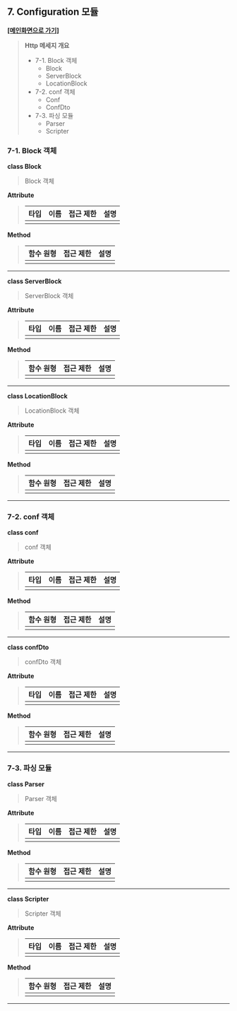 ## **7. Configuration 모듈**
**[[메인화면으로 가기]](https://github.com/wkdtpgns5016/webserve)**
> **Http 메세지 개요**
> + 7-1. Block 객체
>     + Block
>     + ServerBlock
>     + LocationBlock
> + 7-2. conf 객체
>     + Conf
>     + ConfDto
> + 7-3. 파싱 모듈
>     + Parser
>     + Scripter

### **7-1. Block 객체**
**class Block**
> Block 객체

**Attribute**
> | 타입 | 이름 | 접근 제한     | 설명 |
> |:----------|:----------|:----------|:----------:|
> |  |  |           |  |

**Method**
> | 함수 원형 | 접근 제한 | 설명 |
> |:----------|:----------|:----------:|
> |  |  |           |  |

------------------------------------------------
**class ServerBlock**
> ServerBlock 객체

**Attribute**
> | 타입 | 이름 | 접근 제한     | 설명 |
> |:----------|:----------|:----------|:----------:|
> |  |  |           |  |

**Method**
> | 함수 원형 | 접근 제한 | 설명 |
> |:----------|:----------|:----------:|
> |  |  |           |  |

------------------------------------------------
**class LocationBlock**
> LocationBlock 객체

**Attribute**
> | 타입 | 이름 | 접근 제한     | 설명 |
> |:----------|:----------|:----------|:----------:|
> |  |  |           |  |

**Method**
> | 함수 원형 | 접근 제한 | 설명 |
> |:----------|:----------|:----------:|
> |  |  |           |  |

------------------------------------------------

### **7-2. conf 객체**
**class conf**
> conf 객체

**Attribute**
> | 타입 | 이름 | 접근 제한     | 설명 |
> |:----------|:----------|:----------|:----------:|
> |  |  |           |  |

**Method**
> | 함수 원형 | 접근 제한 | 설명 |
> |:----------|:----------|:----------:|
> |  |  |           |  |

------------------------------------------------
**class confDto**
> confDto 객체

**Attribute**
> | 타입 | 이름 | 접근 제한     | 설명 |
> |:----------|:----------|:----------|:----------:|
> |  |  |           |  |

**Method**
> | 함수 원형 | 접근 제한 | 설명 |
> |:----------|:----------|:----------:|
> |  |  |           |  |

------------------------------------------------
### **7-3. 파싱 모듈**
**class Parser**
> Parser 객체

**Attribute**
> | 타입 | 이름 | 접근 제한     | 설명 |
> |:----------|:----------|:----------|:----------:|
> |  |  |           |  |

**Method**
> | 함수 원형 | 접근 제한 | 설명 |
> |:----------|:----------|:----------:|
> |  |  |           |  |

------------------------------------------------
**class Scripter**
> Scripter 객체

**Attribute**
> | 타입 | 이름 | 접근 제한     | 설명 |
> |:----------|:----------|:----------|:----------:|
> |  |  |           |  |

**Method**
> | 함수 원형 | 접근 제한 | 설명 |
> |:----------|:----------|:----------:|
> |  |  |           |  |

------------------------------------------------
